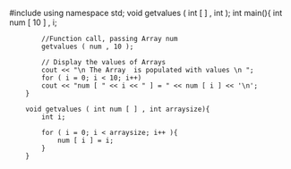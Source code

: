 #include<iostream>
using namespace std;
	void getvalues ( int [ ] , int );
		int main(){
			int num [ 10 ] , i;
			
			//Function call, passing Array num
			getvalues ( num , 10 );
			
			// Display the values of Arrays 
			cout << "\n The Array  is populated with values \n ";
			for ( i = 0; i < 10; i++)
			cout << "num [ " << i << " ] = " << num [ i ] << '\n';
		}
		
		void getvalues ( int num [ ] , int arraysize){
			int i;
			
			for ( i = 0; i < arraysize; i++ ){
				num [ i ] = i;
			}
		}
		
